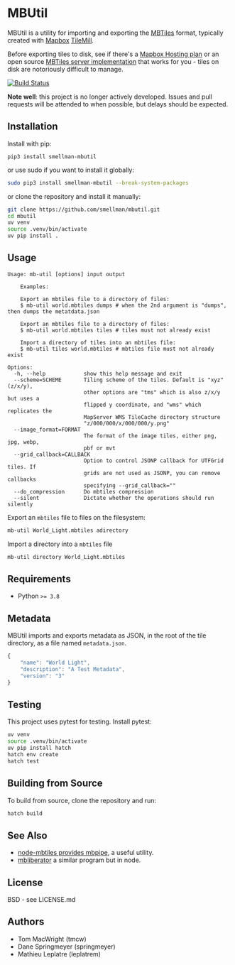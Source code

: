 # MBUtil

MBUtil is a utility for importing and exporting the [MBTiles](http://mbtiles.org/) format,
typically created with [Mapbox](http://mapbox.com/) [TileMill](http://mapbox.com/tilemill/).

Before exporting tiles to disk, see if there's a [Mapbox Hosting plan](http://mapbox.com/plans/)
or an open source [MBTiles server implementation](https://github.com/mapbox/mbtiles-spec/wiki/Implementations)
that works for you - tiles on disk are notoriously difficult to manage.

[![Build Status](https://secure.travis-ci.org/mapbox/mbutil.png)](http://travis-ci.org/mapbox/mbutil)

**Note well**: this project is no longer actively developed. Issues and pull requests will be attended to when possible, but delays should be expected.

## Installation

Install with pip:

```
pip3 install smellman-mbutil
```

or use sudo if you want to install it globally:

```bash
sudo pip3 install smellman-mbutil --break-system-packages
```

or clone the repository and install it manually:

```bash
git clone https://github.com/smellman/mbutil.git
cd mbutil
uv venv
source .venv/bin/activate
uv pip install .
```

## Usage

```
Usage: mb-util [options] input output

    Examples:

    Export an mbtiles file to a directory of files:
    $ mb-util world.mbtiles dumps # when the 2nd argument is "dumps", then dumps the metatdata.json

    Export an mbtiles file to a directory of files:
    $ mb-util world.mbtiles tiles # tiles must not already exist

    Import a directory of tiles into an mbtiles file:
    $ mb-util tiles world.mbtiles # mbtiles file must not already exist

Options:
  -h, --help            show this help message and exit
  --scheme=SCHEME       Tiling scheme of the tiles. Default is "xyz" (z/x/y),
                        other options are "tms" which is also z/x/y but uses a
                        flipped y coordinate, and "wms" which replicates the
                        MapServer WMS TileCache directory structure
                        "z/000/000/x/000/000/y.png"
  --image_format=FORMAT
                        The format of the image tiles, either png, jpg, webp,
                        pbf or mvt
  --grid_callback=CALLBACK
                        Option to control JSONP callback for UTFGrid tiles. If
                        grids are not used as JSONP, you can remove callbacks
                        specifying --grid_callback=""
  --do_compression      Do mbtiles compression
  --silent              Dictate whether the operations should run silently
```

Export an `mbtiles` file to files on the filesystem:

```bash
mb-util World_Light.mbtiles adirectory
```

Import a directory into a `mbtiles` file

```bash
mb-util directory World_Light.mbtiles
```

## Requirements

* Python `>= 3.8`

## Metadata

MBUtil imports and exports metadata as JSON, in the root of the tile directory, as a file named `metadata.json`.

```javascript
{
    "name": "World Light",
    "description": "A Test Metadata",
    "version": "3"
}
```

## Testing

This project uses pytest for testing. Install pytest:

```bash
uv venv
source .venv/bin/activate
uv pip install hatch
hatch env create
hatch test
```

## Building from Source

To build from source, clone the repository and run:

```bash
hatch build
```

## See Also

* [node-mbtiles provides mbpipe](https://github.com/mapbox/node-mbtiles/wiki/Post-processing-MBTiles-with-MBPipe), a useful utility.
* [mbliberator](https://github.com/calvinmetcalf/mbliberator) a similar program but in node.

## License

BSD - see LICENSE.md

## Authors

- Tom MacWright (tmcw)
- Dane Springmeyer (springmeyer)
- Mathieu Leplatre (leplatrem)
